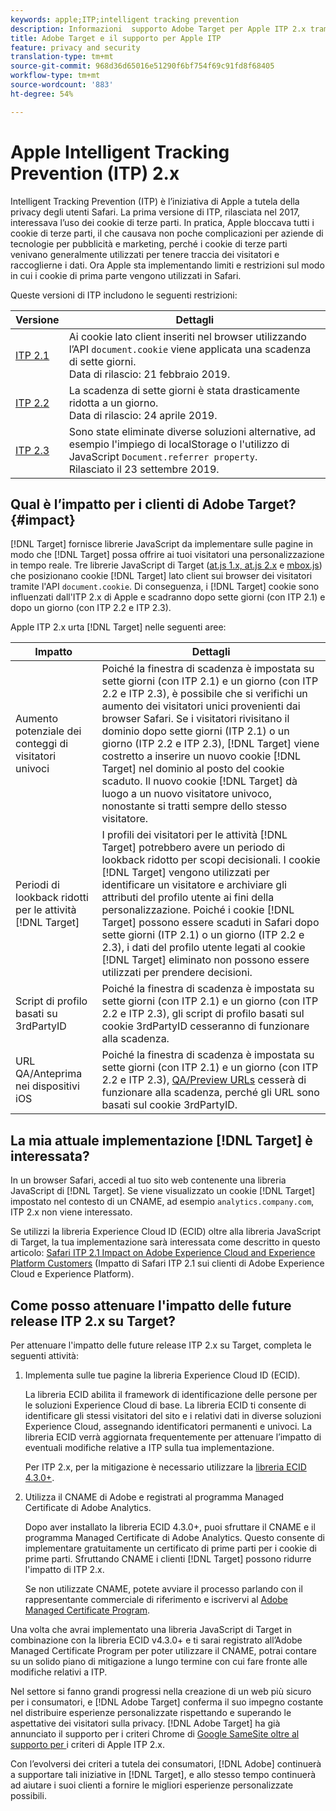 ```yaml
---
keywords: apple;ITP;intelligent tracking prevention
description: Informazioni  supporto Adobe Target per Apple ITP 2.x tramite la libreria  ID Experience Cloud (ECID) 4.3.
title: Adobe Target e il supporto per Apple ITP
feature: privacy and security
translation-type: tm+mt
source-git-commit: 968d36d65016e51290f6bf754f69c91fd8f68405
workflow-type: tm+mt
source-wordcount: '883'
ht-degree: 54%

---
```



# Apple Intelligent Tracking Prevention (ITP) 2.x

Intelligent Tracking Prevention (ITP) è l’iniziativa di Apple a tutela della privacy degli utenti Safari. La prima versione di ITP, rilasciata nel 2017, interessava l’uso dei cookie di terze parti. In pratica, Apple bloccava tutti i cookie di terze parti, il che causava non poche complicazioni per aziende di tecnologie per pubblicità e marketing, perché i cookie di terze parti venivano generalmente utilizzati per tenere traccia dei visitatori e raccoglierne i dati. Ora Apple sta implementando limiti e restrizioni sul modo in cui i cookie di prima parte vengono utilizzati in Safari.

Queste versioni di ITP includono le seguenti restrizioni:

| Versione | Dettagli |
| --- | --- |
| [ITP 2.1](https://webkit.org/blog/8613/intelligent-tracking-prevention-2-1/) | Ai cookie lato client inseriti nel browser utilizzando l’API `document.cookie` viene applicata una scadenza di sette giorni.<br>Data di rilascio: 21 febbraio 2019. |
| [ITP 2.2](https://webkit.org/blog/8828/intelligent-tracking-prevention-2-2/) | La scadenza di sette giorni è stata drasticamente ridotta a un giorno.<br>Data di rilascio: 24 aprile 2019. |
| [ITP 2.3](https://webkit.org/blog/9521/intelligent-tracking-prevention-2-3/) | Sono state eliminate diverse soluzioni alternative, ad esempio l&#39;impiego di localStorage o l&#39;utilizzo di JavaScript `Document.referrer property`.<br>Rilasciato il 23 settembre 2019. |

## Qual è l’impatto per i clienti di Adobe Target? {#impact}

[!DNL Target] fornisce librerie JavaScript da implementare sulle pagine in modo che [!DNL Target] possa offrire ai tuoi visitatori una personalizzazione in tempo reale. Tre librerie JavaScript di Target ([at.js 1.x, at.js 2.x](/help/c-implementing-target/c-implementing-target-for-client-side-web/c-how-atjs-works/how-atjs-works.md) e [mbox.js](/help/c-implementing-target/c-implementing-target-for-client-side-web/t-mbox-download/mbox-download.md)) che posizionano cookie [!DNL Target] lato client sui browser dei visitatori tramite l&#39;API `document.cookie`. Di conseguenza, i [!DNL Target] cookie sono influenzati dall&#39;ITP 2.x di Apple e scadranno dopo sette giorni (con ITP 2.1) e dopo un giorno (con ITP 2.2 e ITP 2.3).

Apple ITP 2.x urta [!DNL Target] nelle seguenti aree:

| Impatto | Dettagli |
| --- | --- |
| Aumento potenziale dei conteggi di visitatori univoci | Poiché la finestra di scadenza è impostata su sette giorni (con ITP 2.1) e un giorno (con ITP 2.2 e ITP 2.3), è possibile che si verifichi un aumento dei visitatori unici provenienti dai browser Safari. Se i visitatori rivisitano il dominio dopo sette giorni (ITP 2.1) o un giorno (ITP 2.2 e ITP 2.3), [!DNL Target] viene costretto a inserire un nuovo cookie [!DNL Target] nel dominio al posto del cookie scaduto. Il nuovo cookie [!DNL Target] dà luogo a un nuovo visitatore univoco, nonostante si tratti sempre dello stesso visitatore. |
| Periodi di lookback ridotti per le attività [!DNL Target] | I profili dei visitatori per le attività [!DNL Target] potrebbero avere un periodo di lookback ridotto per scopi decisionali. I cookie [!DNL Target] vengono utilizzati per identificare un visitatore e archiviare gli attributi del profilo utente ai fini della personalizzazione. Poiché i cookie [!DNL Target] possono essere scaduti in Safari dopo sette giorni (ITP 2.1) o un giorno (ITP 2.2 e 2.3), i dati del profilo utente legati al cookie [!DNL Target] eliminato non possono essere utilizzati per prendere decisioni. |
| Script di profilo basati su 3rdPartyID | Poiché la finestra di scadenza è impostata su sette giorni (con ITP 2.1) e un giorno (con ITP 2.2 e ITP 2.3), gli script di profilo [](/help/c-target/c-visitor-profile/profile-parameters.md) basati sul cookie 3rdPartyID cesseranno di funzionare alla scadenza. |
| URL QA/Anteprima nei dispositivi iOS | Poiché la finestra di scadenza è impostata su sette giorni (con ITP 2.1) e un giorno (con ITP 2.2 e ITP 2.3), [QA/Preview URLs](/help/c-activities/c-activity-qa/activity-qa.md) cesserà di funzionare alla scadenza, perché gli URL sono basati sul cookie 3rdPartyID. |

## La mia attuale implementazione [!DNL Target] è interessata?

In un browser Safari, accedi al tuo sito web contenente una libreria JavaScript di [!DNL Target]. Se viene visualizzato un cookie [!DNL Target] impostato nel contesto di un CNAME, ad esempio `analytics.company.com`, ITP 2.x non viene interessato.

Se utilizzi la libreria Experience Cloud ID (ECID) oltre alla libreria JavaScript di Target, la tua implementazione sarà interessata come descritto in questo articolo: [Safari ITP 2.1 Impact on Adobe Experience Cloud and Experience Platform Customers](https://medium.com/adobetech/safari-itp-2-1-impact-on-adobe-experience-cloud-customers-9439cecb55ac) (Impatto di Safari ITP 2.1 sui clienti di Adobe Experience Cloud e Experience Platform).

## Come posso attenuare l&#39;impatto delle future release ITP 2.x su Target?

Per attenuare l&#39;impatto delle future release ITP 2.x su Target, completa le seguenti attività:

1. Implementa sulle tue pagine la libreria Experience Cloud ID (ECID).

   La libreria ECID abilita il framework di identificazione delle persone per le soluzioni Experience Cloud di base. La libreria ECID ti consente di identificare gli stessi visitatori del sito e i relativi dati in diverse soluzioni Experience Cloud, assegnando identificatori permanenti e univoci. La libreria ECID verrà aggiornata frequentemente per attenuare l’impatto di eventuali modifiche relative a ITP sulla tua implementazione.

   Per ITP 2.x, per la mitigazione è necessario utilizzare la [libreria ECID 4.3.0+](https://experienceleague.adobe.com/docs/id-service/using/release-notes/release-notes.html).

1. Utilizza il CNAME di Adobe e registrati al programma Managed Certificate di Adobe Analytics.

   Dopo aver installato la libreria ECID 4.3.0+, puoi sfruttare il CNAME e il programma Managed Certificate di Adobe Analytics. Questo consente di implementare gratuitamente un certificato di prime parti per i cookie di prime parti. Sfruttando CNAME i clienti [!DNL Target] possono ridurre l&#39;impatto di ITP 2.x.

   Se non utilizzate CNAME, potete avviare il processo parlando con il rappresentante commerciale di riferimento e iscrivervi al [ Adobe Managed Certificate Program](https://experienceleague.adobe.com/docs/core-services/interface/ec-cookies/cookies-first-party.html#adobe-managed-certificate-program).

Una volta che avrai implementato una libreria JavaScript di Target in combinazione con la libreria ECID v4.3.0+ e ti sarai registrato all’Adobe Managed Certificate Program per poter utilizzare il CNAME, potrai contare su un solido piano di mitigazione a lungo termine con cui fare fronte alle modifiche relativi a ITP.

Nel settore si fanno grandi progressi nella creazione di un web più sicuro per i consumatori, e [!DNL Adobe Target] conferma il suo impegno costante nel distribuire esperienze personalizzate rispettando e superando le aspettative dei visitatori sulla privacy. [!DNL Adobe Target] ha già annunciato il supporto per i criteri Chrome di  [Google SameSite oltre al supporto per ](/help/c-implementing-target/c-considerations-before-you-implement-target/c-privacy/google-chrome-samesite-cookie-policies.md) i criteri di Apple ITP 2.x.

Con l’evolversi dei criteri a tutela dei consumatori, [!DNL Adobe] continuerà a supportare tali iniziative in [!DNL Target], e allo stesso tempo continuerà ad aiutare i suoi clienti a fornire le migliori esperienze personalizzate possibili.
